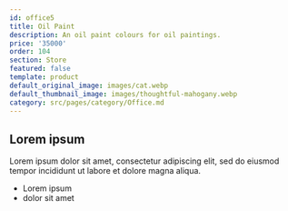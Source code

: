 ```yaml
---
id: office5
title: Oil Paint
description: An oil paint colours for oil paintings.
price: '35000'
order: 104
section: Store
featured: false
template: product
default_original_image: images/cat.webp
default_thumbnail_image: images/thoughtful-mahogany.webp
category: src/pages/category/Office.md
---
```

## Lorem ipsum
Lorem ipsum dolor sit amet, consectetur adipiscing elit, sed do eiusmod tempor incididunt ut labore et dolore magna aliqua.
- Lorem ipsum
- dolor sit amet